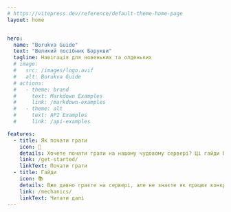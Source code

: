 ```yaml
---
# https://vitepress.dev/reference/default-theme-home-page
layout: home


hero:
  name: "Borukva Guide"
  text: "Великий посібник Борукви"
  tagline: Навігація для новеньких та олденьких
  # image:
  #   src: /images/logo.avif
  #   alt: Borukva Guide
  # actions:
  #   - theme: brand
  #     text: Markdown Examples
  #     link: /markdown-examples
  #   - theme: alt
  #     text: API Examples
  #     link: /api-examples

features:
  - title: Як почати грати
    icon: 🚩
    details: Хочете почати грати на нашому чудовому сервері? Ці гайди Вам в цьому допоможуть.
    link: /get-started/
    linkText: Почати грати
  - title: Гайди
    icon: 📚
    details: Вже давно граєте на сервері, але не знаєте як працює конкретна механіка? Тут знаходяться гайди по всім механікам сервера.
    link: /mechanics/
    linkText: Читати далі
---
```


